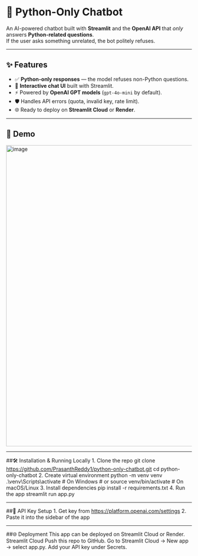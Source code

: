 # 🐍 Python-Only Chatbot

An AI-powered chatbot built with **Streamlit** and the **OpenAI API** that *only* answers **Python-related questions**.  
If the user asks something unrelated, the bot politely refuses.

---

## ✨ Features
- ✅ **Python-only responses** — the model refuses non-Python questions.
- 💬 **Interactive chat UI** built with Streamlit.
- ⚡ Powered by **OpenAI GPT models** (`gpt-4o-mini` by default).
- 🛡️ Handles API errors (quota, invalid key, rate limit).
- 🌐 Ready to deploy on **Streamlit Cloud** or **Render**.

---

## 📸 Demo
<img width="667" height="818" alt="image" src="https://github.com/user-attachments/assets/6614a1d0-9a7e-4ca5-9e12-2988fbf4b995" />

---

##🛠️ Installation & Running Locally
    1. Clone the repo
        git clone https://github.com/PrasanthReddy1/python-only-chatbot.git
        cd python-only-chatbot
    2. Create virtual environment
        python -m venv venv
        .\venv\Scripts\activate   # On Windows
        # or
        source venv/bin/activate  # On macOS/Linux
    3. Install dependencies
        pip install -r requirements.txt
    4. Run the app
        streamlit run app.py

---

##🔑 API Key Setup
    1. Get key from https://platform.openai.com/settings
    2. Paste it into the sidebar of the app

---

##🌐 Deployment
  This app can be deployed on Streamlit Cloud or Render.
  Streamlit Cloud
    Push this repo to GitHub.
    Go to Streamlit Cloud → New app → select app.py.
    Add your API key under Secrets.


